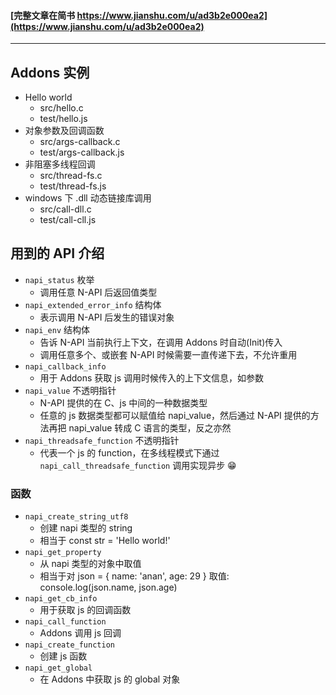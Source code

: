 #### [完整文章在简书 https://www.jianshu.com/u/ad3b2e000ea2](https://www.jianshu.com/u/ad3b2e000ea2)

---

## Addons 实例
- Hello world
  * src/hello.c
  * test/hello.js
- 对象参数及回调函数
  * src/args-callback.c
  * test/args-callback.js
- 非阻塞多线程回调
  * src/thread-fs.c
  * test/thread-fs.js
- windows 下 .dll 动态链接库调用
  * src/call-dll.c
  * test/call-cll.js

## 用到的 API 介绍

- `napi_status` 枚举
  * 调用任意 N-API 后返回值类型
- `napi_extended_error_info` 结构体
  * 表示调用 N-API 后发生的错误对象
- `napi_env` 结构体
  * 告诉 N-API 当前执行上下文，在调用 Addons 时自动(Init)传入
  * 调用任意多个、或嵌套 N-API 时候需要一直传递下去，不允许重用
- `napi_callback_info` 
  * 用于 Addons 获取 js 调用时候传入的上下文信息，如参数
- `napi_value` 不透明指针
  * N-API 提供的在 C、js 中间的一种数据类型
  * 任意的 js 数据类型都可以赋值给 napi_value，然后通过 N-API 提供的方法再把 napi_value 转成 C 语言的类型，反之亦然
- `napi_threadsafe_function` 不透明指针
  * 代表一个 js 的 function，在多线程模式下通过 `napi_call_threadsafe_function` 调用实现异步 😁


### 函数
- `napi_create_string_utf8`
  * 创建 napi 类型的 string
  * 相当于 const str = 'Hello world!'
- `napi_get_property`
  * 从 napi 类型的对象中取值
  * 相当于对 json = { name: 'anan', age: 29 } 取值: console.log(json.name, json.age)
- `napi_get_cb_info`
  * 用于获取 js 的回调函数
- `napi_call_function`
  * Addons 调用 js 回调
- `napi_create_function`
  * 创建 js 函数
- `napi_get_global`
  * 在 Addons 中获取 js 的 global 对象
